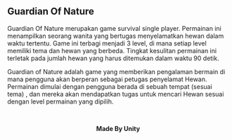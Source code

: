 ## Guardian Of Nature


Guardian Of Nature merupakan game survival single player. Permainan ini menampilkan seorang wanita yang bertugas menyelamatkan hewan dalam waktu tertentu. Game ini terbagi menjadi 3 level, di mana setiap level memiliki tema dan hewan yang berbeda. Tingkat kesulitan permainan ini terletak pada jumlah hewan yang harus ditemukan dalam waktu 90 detik.

Guardian of Nature adalah game yang memberikan pengalaman bermain di mana pengguna akan berperan sebagai petugas penyelamat Hewan. Permainan dimulai dengan pengguna berada di sebuah tempat (sesuai tema) , dan mereka akan mendapatkan tugas untuk mencari Hewan sesuai dengan level permainan yang dipilih. 


<br><p align="center"><strong>Made By Unity</strong></p>
